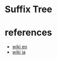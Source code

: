 # Suffix Tree

# references 
- [wiki en](https://en.wikipedia.org/wiki/Suffix_tree)
- [wiki ja](https://ja.wikipedia.org/wiki/%E6%8E%A5%E5%B0%BE%E8%BE%9E%E6%9C%A8)
